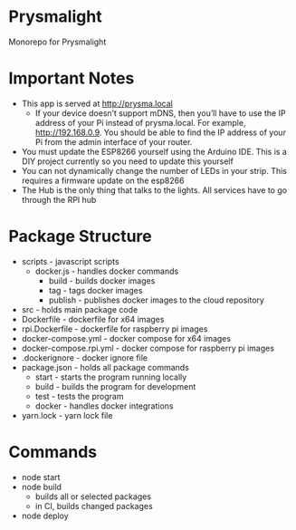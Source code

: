 # Prysmalight
Monorepo for Prysmalight

# Important Notes
- This app is served at http://prysma.local
  - If your device doesn’t support mDNS, then you’ll have to use the IP address of your Pi instead of prysma.local. For example, http://192.168.0.9. You should be able to find the IP address of your Pi from the admin interface of your router.
- You must update the ESP8266 yourself using the Arduino IDE. This is a DIY project currently so you need to update this yourself
- You can not dynamically change the number of LEDs in your strip. This requires a firmware update on the esp8266
- The Hub is the only thing that talks to the lights. All services have to go through the RPI hub

# Package Structure
  - scripts - javascript scripts
    - docker.js - handles docker commands
      - build - builds docker images
      - tag - tags docker images
      - publish - publishes docker images to the cloud repository
  - src - holds main package code
  - Dockerfile - dockerfile for x64 images
  - rpi.Dockerfile - dockerfile for raspberry pi images
  - docker-compose.yml - docker compose for x64 images
  - docker-compose.rpi.yml - docker compose for raspberry pi images
  - .dockerignore - docker ignore file
  - package.json - holds all package commands
    - start - starts the program running locally
    - build - builds the program for development
    - test - tests the program
    - docker - handles docker integrations
  - yarn.lock - yarn lock file

# Commands
- node start
- node build
  - builds all or selected packages
  - in CI, builds changed packages
- node deploy

